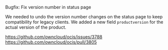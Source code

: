 Bugfix: Fix version number in status page

We needed to undo the version number changes on the status page to keep compatibility for legacy clients. We added a new field `productversion` for the actual version of the product.

https://github.com/owncloud/ocis/issues/3788
https://github.com/owncloud/ocis/pull/3805
